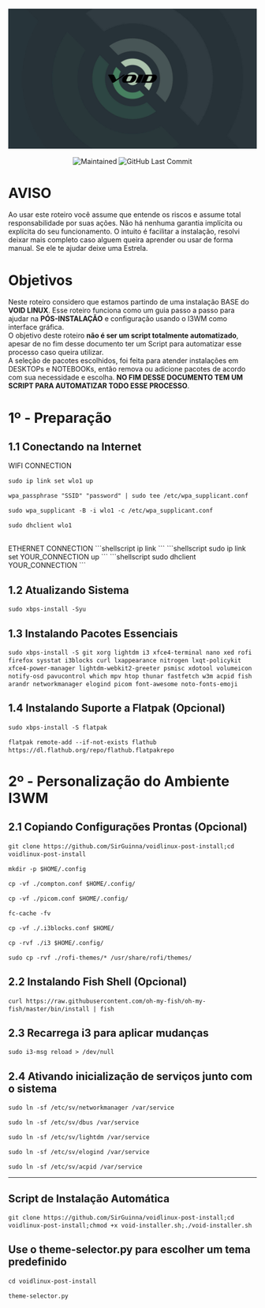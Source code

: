 <p align="center">
<img width="700px" src="https://github.com/SirGuinna/voidlinux-post-install/blob/main/img/void-img.jpg" align="center" alt="white" /><br><br>
  
<img alt="Maintained" src="https://img.shields.io/badge/Maintained%3F-Yes-green">
<img alt="GitHub Last Commit" src="https://img.shields.io/github/last-commit/SirGuinna/voidlinux-post-install">
</p>

# AVISO

Ao usar este roteiro você assume que entende os riscos e assume total responsabilidade por suas ações. Não há nenhuma garantia implícita ou explícita do seu funcionamento. O intuito é facilitar a instalação, resolvi deixar mais completo caso alguem queira aprender ou usar de forma manual. Se ele te ajudar deixe uma Estrela.

# Objetivos

Neste roteiro considero que estamos partindo de uma instalação BASE do **VOID LINUX**. Esse roteiro funciona como um guia passo a passo para ajudar na **PÓS-INSTALAÇÃO** e configuração usando o I3WM como interface gráfica.
<br>
O objetivo deste roteiro **não é ser um script totalmente automatizado**, apesar de no fim desse documento ter um Script para automatizar esse processo caso queira utilizar.
<br>
A seleção de pacotes escolhidos, foi feita para atender instalações em DESKTOPs e NOTEBOOKs, então remova ou adicione pacotes de acordo com sua necessidade e escolha. **NO FIM DESSE DOCUMENTO TEM UM SCRIPT PARA AUTOMATIZAR TODO ESSE PROCESSO**.

# 1º - Preparação

## 1.1 Conectando na Internet
WIFI CONNECTION
```shellscript
sudo ip link set wlo1 up
```
```shellscript
wpa_passphrase "SSID" "password" | sudo tee /etc/wpa_supplicant.conf
```
```shellscript
sudo wpa_supplicant -B -i wlo1 -c /etc/wpa_supplicant.conf
```
```shellscript
sudo dhclient wlo1
```
<br>
ETHERNET CONNECTION
```shellscript
ip link
```
```shellscript
sudo ip link set YOUR_CONNECTION up
```
```shellscript
sudo dhclient YOUR_CONNECTION
```

## 1.2 Atualizando Sistema
```shellscript
sudo xbps-install -Syu
```

## 1.3 Instalando Pacotes Essenciais
```shellscript
sudo xbps-install -S git xorg lightdm i3 xfce4-terminal nano xed rofi firefox sysstat i3blocks curl lxappearance nitrogen lxqt-policykit xfce4-power-manager lightdm-webkit2-greeter psmisc xdotool volumeicon notify-osd pavucontrol which mpv htop thunar fastfetch w3m acpid fish arandr networkmanager elogind picom font-awesome noto-fonts-emoji
```

## 1.4 Instalando Suporte a Flatpak (Opcional)
```shellscript
sudo xbps-install -S flatpak
```
```shellscript
flatpak remote-add --if-not-exists flathub https://dl.flathub.org/repo/flathub.flatpakrepo
```

# 2º - Personalização do Ambiente I3WM

## 2.1 Copiando Configurações Prontas (Opcional)
```shellscript
git clone https://github.com/SirGuinna/voidlinux-post-install;cd voidlinux-post-install
```
```shellscript
mkdir -p $HOME/.config
```
```shellscript
cp -vf ./compton.conf $HOME/.config/
```
```shellscript
cp -vf ./picom.conf $HOME/.config/
```
```shellscript
fc-cache -fv
```
```shellscript
cp -vf ./.i3blocks.conf $HOME/
```
```shellscript
cp -rvf ./i3 $HOME/.config/
```
```shellscript
sudo cp -rvf ./rofi-themes/* /usr/share/rofi/themes/
```

## 2.2 Instalando Fish Shell (Opcional)
```shellscript
curl https://raw.githubusercontent.com/oh-my-fish/oh-my-fish/master/bin/install | fish
```

## 2.3 Recarrega i3 para aplicar mudanças
```shellscript
sudo i3-msg reload > /dev/null
```

## 2.4 Ativando inicialização de serviços junto com o sistema
```shellscript
sudo ln -sf /etc/sv/networkmanager /var/service
```
```shellscript
sudo ln -sf /etc/sv/dbus /var/service
```
```shellscript
sudo ln -sf /etc/sv/lightdm /var/service
```
```shellscript
sudo ln -sf /etc/sv/elogind /var/service
```
```shellscript
sudo ln -sf /etc/sv/acpid /var/service
```


---


## Script de Instalação Automática
```shellscript
git clone https://github.com/SirGuinna/voidlinux-post-install;cd voidlinux-post-install;chmod +x void-installer.sh;./void-installer.sh
```

## Use o theme-selector.py para escolher um tema predefinido
```shellscript
cd voidlinux-post-install
```
```shellscript
theme-selector.py
```
